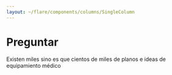 ```yaml
---
layout: ~/flare/components/columns/SingleColumn
---
```


# Preguntar

Existen miles sino es que cientos de miles de planos e ideas de equipamiento
 médico

